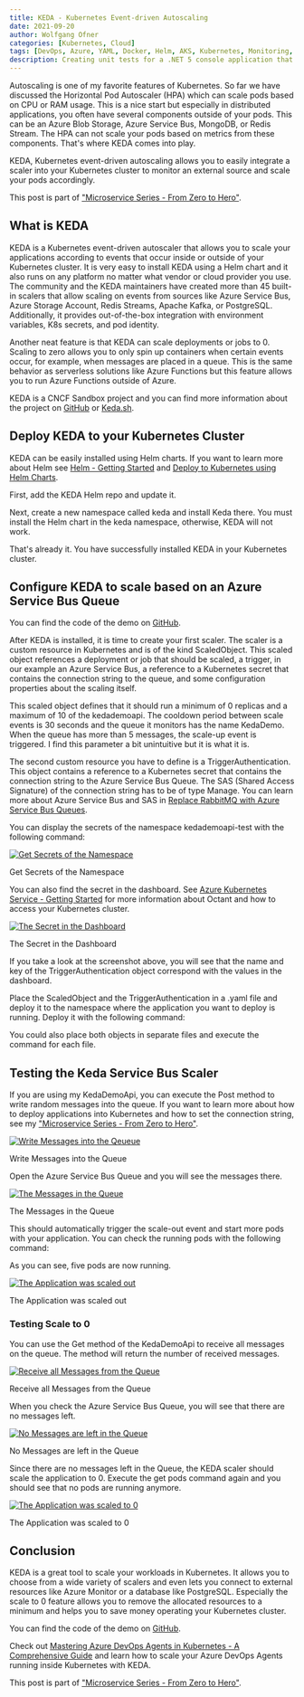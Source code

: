 ```yaml
---
title: KEDA - Kubernetes Event-driven Autoscaling
date: 2021-09-20
author: Wolfgang Ofner
categories: [Kubernetes, Cloud]
tags: [DevOps, Azure, YAML, Docker, Helm, AKS, Kubernetes, Monitoring, Prometheus, Grafana, Istio, Kiali, KEDA]
description: Creating unit tests for a .NET 5 console application that uses dependency injection only takes a couple of lines of code to configure the service provider.
---
```


Autoscaling is one of my favorite features of Kubernetes. So far we have discussed the Horizontal Pod Autoscaler (HPA) which can scale pods based on CPU or RAM usage. This is a nice start but especially in distributed applications, you often have several components outside of your pods. This can be an Azure Blob Storage, Azure Service Bus, MongoDB, or Redis Stream. The HPA can not scale your pods based on metrics from these components. That's where KEDA comes into play.

KEDA, Kubernetes event-driven autoscaling allows you to easily integrate a scaler into your Kubernetes cluster to monitor an external source and scale your pods accordingly. 

This post is part of ["Microservice Series - From Zero to Hero"](/microservice-series-from-zero-to-hero).

## What is KEDA

KEDA is a Kubernetes event-driven autoscaler that allows you to scale your applications according to events that occur inside or outside of your Kubernetes cluster. It is very easy to install KEDA using a Helm chart and it also runs on any platform no matter what vendor or cloud provider you use. The community and the KEDA maintainers have created more than 45 built-in scalers that allow scaling on events from sources like Azure Service Bus, Azure Storage Account, Redis Streams, Apache Kafka, or PostgreSQL. Additionally, it provides out-of-the-box integration with environment variables, K8s secrets, and pod identity.

Another neat feature is that KEDA can scale deployments or jobs to 0. Scaling to zero allows you to only spin up containers when certain events occur, for example, when messages are placed in a queue. This is the same behavior as serverless solutions like Azure Functions but this feature allows you to run Azure Functions outside of Azure.

KEDA is a CNCF Sandbox project and you can find more information about the project on <a href="https://github.com/kedacore/keda" target="_blank" rel="noopener noreferrer">GitHub</a> or <a href="https://keda.sh/" target="_blank" rel="noopener noreferrer">Keda.sh</a>.

## Deploy KEDA to your Kubernetes Cluster

KEDA can be easily installed using Helm charts. If you want to learn more about Helm see [Helm - Getting Started](/helm-getting-started) and [Deploy to Kubernetes using Helm Charts](/deploy-kubernetes-using-helm).

First, add the KEDA Helm repo and update it.

<script src="https://gist.github.com/WolfgangOfner/e249da1e0193e030b31085cf258618c9.js"></script>

Next, create a new namespace called keda and install Keda there. You must install the Helm chart in the keda namespace, otherwise, KEDA will not work.

<script src="https://gist.github.com/WolfgangOfner/4f0329f240a15e854421e8d3d8a8eb36.js"></script>

That's already it. You have successfully installed KEDA in your Kubernetes cluster.

## Configure KEDA to scale based on an Azure Service Bus Queue

You can find the code of the demo on <a href="https://github.com/WolfgangOfner/MicroserviceDemo" target="_blank" rel="noopener noreferrer">GitHub</a>.

After KEDA is installed, it is time to create your first scaler. The scaler is a custom resource in Kubernetes and is of the kind ScaledObject. This scaled object references a deployment or job that should be scaled, a trigger, in our example an Azure Service Bus, a reference to a Kubernetes secret that contains the connection string to the queue, and some configuration properties about the scaling itself.

<script src="https://gist.github.com/WolfgangOfner/58156b7f48abe1de02bb2cd0100955c8.js"></script>

This scaled object defines that it should run a minimum of 0 replicas and a maximum of 10 of the kedademoapi. The cooldown period between scale events is 30 seconds and the queue it monitors has the name KedaDemo. When the queue has more than 5 messages, the scale-up event is triggered. I find this parameter a bit unintuitive but it is what it is.

The second custom resource you have to define is a TriggerAuthentication. This object contains a reference to a Kubernetes secret that contains the connection string to the Azure Service Bus Queue. The SAS (Shared Access Signature) of the connection string has to be of type Manage. You can learn more about Azure Service Bus and SAS in [Replace RabbitMQ with Azure Service Bus Queues](/replace-rabbitmq-azure-service-bus-queue).

<script src="https://gist.github.com/WolfgangOfner/9c04ab3314b553fe4567048ed3689aa9.js"></script>

You can display the secrets of the namespace kedademoapi-test with the following command:

<script src="https://gist.github.com/WolfgangOfner/c8c6bd1f9ffa0b59ec7f80807916e162.js"></script>

<div class="col-12 col-sm-10 aligncenter">
  <a href="/assets/img/posts/2021/09/Get-Secrets-of-the-Namespace.jpg"><img loading="lazy" src="/assets/img/posts/2021/09/Get-Secrets-of-the-Namespace.jpg" alt="Get Secrets of the Namespace" /></a>
  
  <p>
   Get Secrets of the Namespace
  </p>
</div>

You can also find the secret in the dashboard. See [Azure Kubernetes Service - Getting Started](/azure-kubernetes-service-getting-started/#access-the-aks-cluster) for more information about Octant and how to access your Kubernetes cluster.

<div class="col-12 col-sm-10 aligncenter">
  <a href="/assets/img/posts/2021/09/The-Secret-in-the-Dashboard.jpg"><img loading="lazy" src="/assets/img/posts/2021/09/The-Secret-in-the-Dashboard.jpg" alt="The Secret in the Dashboard" /></a>
  
  <p>
   The Secret in the Dashboard
  </p>
</div>

If you take a look at the screenshot above, you will see that the name and key of the TriggerAuthentication object correspond with the values in the dashboard. 

Place the ScaledObject and the TriggerAuthentication in a .yaml file and deploy it to the namespace where the application you want to deploy is running. Deploy it with the following command:

<script src="https://gist.github.com/WolfgangOfner/d7986e6b485b2316d9d0c41d77a464c5.js"></script>

You could also place both objects in separate files and execute the command for each file.

## Testing the Keda Service Bus Scaler

If you are using my KedaDemoApi, you can execute the Post method to write random messages into the queue. If you want to learn more about how to deploy applications into Kubernetes and how to set the connection string, see my ["Microservice Series - From Zero to Hero"](/microservice-series-from-zero-to-hero).

<div class="col-12 col-sm-10 aligncenter">
  <a href="/assets/img/posts/2021/09/Write-Messages-into-the-Qeueue.jpg"><img loading="lazy" src="/assets/img/posts/2021/09/Write-Messages-into-the-Qeueue.jpg" alt="Write Messages into the Qeueue" /></a>
  
  <p>
   Write Messages into the Queue
  </p>
</div>

Open the Azure Service Bus Queue and you will see the messages there. 

<div class="col-12 col-sm-10 aligncenter">
  <a href="/assets/img/posts/2021/09/The-Messages-in-the-Queue.jpg"><img loading="lazy" src="/assets/img/posts/2021/09/The-Messages-in-the-Queue.jpg" alt="The Messages in the Queue" /></a>
  
  <p>
   The Messages in the Queue
  </p>
</div>

This should automatically trigger the scale-out event and start more pods with your application. You can check the running pods with the following command:

<script src="https://gist.github.com/WolfgangOfner/4235da879fa1736d07aa2092b6a0f801.js"></script>

As you can see, five pods are now running.

<div class="col-12 col-sm-10 aligncenter">
  <a href="/assets/img/posts/2021/09/The-Application-was-scaled-out.jpg"><img loading="lazy" src="/assets/img/posts/2021/09/The-Application-was-scaled-out.jpg" alt="The Application was scaled out" /></a>
  
  <p>
   The Application was scaled out
  </p>
</div>

### Testing Scale to 0

You can use the Get method of the KedaDemoApi to receive all messages on the queue. The method will return the number of received messages.

<div class="col-12 col-sm-10 aligncenter">
  <a href="/assets/img/posts/2021/09/Receive-all-Messages-from-the-Queue.jpg"><img loading="lazy" src="/assets/img/posts/2021/09/Receive-all-Messages-from-the-Queue.jpg" alt="Receive all Messages from the Queue" /></a>
  
  <p>
   Receive all Messages from the Queue
  </p>
</div>

When you check the Azure Service Bus Queue, you will see that there are no messages left.

<div class="col-12 col-sm-10 aligncenter">
  <a href="/assets/img/posts/2021/09/No-Messages-are-left-in-the-Queue.jpg"><img loading="lazy" src="/assets/img/posts/2021/09/No-Messages-are-left-in-the-Queue.jpg" alt="No Messages are left in the Queue" /></a>
  
  <p>
   No Messages are left in the Queue
  </p>
</div>

Since there are no messages left in the Queue, the KEDA scaler should scale the application to 0. Execute the get pods command again and you should see that no pods are running anymore.

<div class="col-12 col-sm-10 aligncenter">
  <a href="/assets/img/posts/2021/09/The-Application-was-scaled-to-0.jpg"><img loading="lazy" src="/assets/img/posts/2021/09/The-Application-was-scaled-to-0.jpg" alt="The Application was scaled to 0" /></a>
  
  <p>
   The Application was scaled to 0
  </p>
</div>

## Conclusion

KEDA is a great tool to scale your workloads in Kubernetes. It allows you to choose from a wide variety of scalers and even lets you connect to external resources like Azure Monitor or a database like PostgreSQL. Especially the scale to 0 feature allows you to remove the allocated resources to a minimum and helps you to save money operating your Kubernetes cluster.

You can find the code of the demo on <a href="https://github.com/WolfgangOfner/MicroserviceDemo" target="_blank" rel="noopener noreferrer">GitHub</a>.

Check out [Mastering Azure DevOps Agents in Kubernetes - A Comprehensive Guide](/mastering-azure-devops-agents-in-kubernetes-guide) and learn how to scale your Azure DevOps Agents running inside Kubernetes with KEDA.

This post is part of ["Microservice Series - From Zero to Hero"](/microservice-series-from-zero-to-hero).